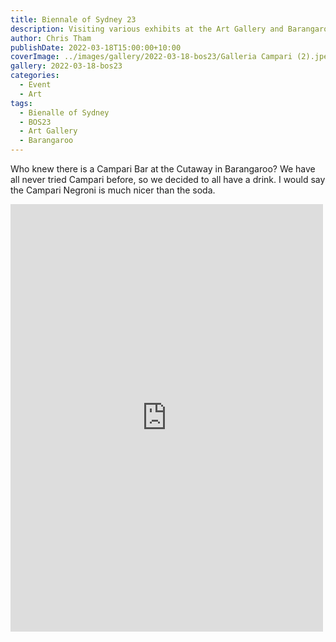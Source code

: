 ```yaml
---
title: Biennale of Sydney 23
description: Visiting various exhibits at the Art Gallery and Barangaroo
author: Chris Tham
publishDate: 2022-03-18T15:00:00+10:00
coverImage: ../images/gallery/2022-03-18-bos23/Galleria Campari (2).jpeg
gallery: 2022-03-18-bos23
categories:
  - Event
  - Art
tags:
  - Bienalle of Sydney
  - BOS23
  - Art Gallery
  - Barangaroo
---
```


Who knew there is a Campari Bar at the Cutaway in Barangaroo? We have all never tried Campari before, so we decided to all have a drink. I would say the Campari Negroni is much nicer than the soda.

<iframe src="https://www.facebook.com/plugins/post.php?href=https%3A%2F%2Fwww.facebook.com%2Fchris1.tham%2Fposts%2Fpfbid02dkTkzTvkZTicdNwtFAwPHTEjaaLoRW1zH8m73un3d5kKdnP9v2YUb5wBdKuXxXutl&show_text=true&width=500" width="500" height="684" style="border:none;overflow:hidden" scrolling="no" frameborder="0" allowfullscreen="true" allow="autoplay; clipboard-write; encrypted-media; picture-in-picture; web-share"></iframe>
